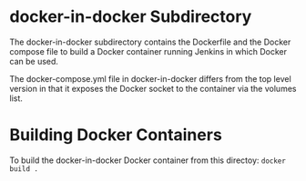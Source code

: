 # docker-in-docker Subdirectory

The docker-in-docker subdirectory contains the Dockerfile and the Docker compose file to build a Docker container running Jenkins in which Docker can be used. 

The docker-compose.yml file in docker-in-docker differs from the top level version in that it exposes the Docker socket to the container via the volumes list. 

# Building Docker Containers

To build the docker-in-docker Docker container from this directoy: `docker build .`
